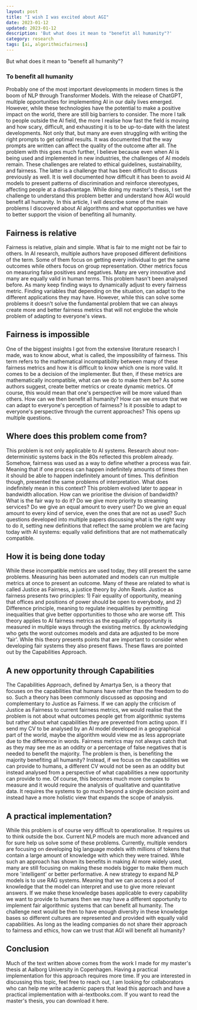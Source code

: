 ```yaml
---
layout: post
title: "I wish I was excited about AGI"
date: 2023-01-12
updated: 2023-01-12
description: 'But what does it mean to "benefit all humanity"?'
category: research
tags: [ai, algorithmicfairness]
---
```

But what does it mean to "benefit all humanity"?

### To benefit all humanity
Probably one of the most important developments in modern times is the boom of NLP through Transformer Models. With the release of ChatGPT, multiple opportunities for implementing AI in our daily lives emerged. However, while these technologies have the potential to make a positive impact on the world, there are still big barriers to consider.
The more I talk to people outside the AI field, the more I realise how fast the field is moving and how scary, difficult, and exhausting it is to be up-to-date with the latest developments. Not only that, but many are even struggling with writing the right prompts to get optimal results. It was documented that the way prompts are written can affect the quality of the outcome after all.
The problem with this goes much further, I believe because even when AI is being used and implemented in new industries, the challenges of AI models remain. These challenges are related to ethical guidelines, sustainability, and fairness. The latter is a challenge that has been difficult to discuss previously as well. It is well documented how difficult it has been to avoid AI models to present patterns of discrimination and reinforce stereotypes, affecting people at a disadvantage.
While doing my master's thesis, I set the challenge to understand this problem better and understand how AGI would benefit all humanity. In this article, I will describe some of the main problems I discovered about AI algorithms and what opportunities we have to better support the vision of benefiting all humanity.
## Fairness is relative
Fairness is relative, plain and simple. What is fair to me might not be fair to others. In AI research, multiple authors have proposed different definitions of the term. Some of them focus on getting every individual to get the same outcomes while others focus on group representation. Other metrics focus on measuring false positives and negatives. Many are very innovative and many are equally valid in human terms.
This problem hasn't been analysed before. As many keep finding ways to dynamically adjust to every fairness metric. Finding variables that depending on the situation, can adapt to the different applications they may have. However, while this can solve some problems it doesn't solve the fundamental problem that we can always create more and better fairness metrics that will not englobe the whole problem of adapting to everyone's views.
## Fairness is impossible
One of the biggest insights I got from the extensive literature research I made, was to know about, what is called, the impossibility of fairness. This term refers to the mathematical incompatibility between many of these fairness metrics and how it is difficult to know which one is more valid. It comes to be a decision of the implementer. 
But then, if these metrics are mathematically incompatible, what can we do to make them be? As some authors suggest, create better metrics or create dynamic metrics. Of course, this would mean that one's perspective will be more valued than others. How can we then benefit all humanity? How can we ensure that we can adapt to everyone's perception of fairness? Is it possible to adapt to everyone's perspective through the current approaches? This opens up multiple questions.
## Where does this problem come from?
This problem is not only applicable to AI systems. Research about non-deterministic systems back in the 80s reflected this problem already. Somehow, fairness was used as a way to define whether a process was fair. Meaning that if one process can happen indefinitely amounts of times then it should be able to happen indefinitely amount of times. This definition though, presented the same problems of interpretation. What does indefinitely mean in this context?
This problem evolved later to appear in bandwidth allocation. How can we prioritise the division of bandwidth? What is the fair way to do it? Do we give more priority to streaming services? Do we give an equal amount to every user? Do we give an equal amount to every kind of service, even the ones that are not as used? Such questions developed into multiple papers discussing what is the right way to do it, setting new definitions that reflect the same problem we are facing today with AI systems: equally valid definitions that are not mathematically compatible.
## How it is being done today
While these incompatible metrics are used today, they still present the same problems. Measuring has been automated and models can run multiple metrics at once to present an outcome. Many of these are related to what is called Justice as Fairness, a justice theory by John Rawls.
Justice as fairness presents two principles: 1) Fair equality of opportunity, meaning that offices and positions of power should be open to everybody, and 2) Difference principle, meaning to regulate inequalities by permitting inequalities that give better opportunities to those who are worse off.
This theory applies to AI fairness metrics as the equality of opportunity is measured in multiple ways through the existing metrics. By acknowledging who gets the worst outcomes models and data are adjusted to be more 'fair'. While this theory presents points that are important to consider when developing fair systems they also present flaws. These flaws are pointed out by the Capabilities Approach.
## A new opportunity through Capabilities
The Capabilities Approach, defined by Amartya Sen, is a theory that focuses on the capabilities that humans have rather than the freedom to do so. Such a theory has been commonly discussed as opposing and complementary to Justice as Fairness.
If we can apply the criticism of Justice as Fairness to current fairness metrics, we would realise that the problem is not about what outcomes people get from algorithmic systems but rather about what capabilities they are prevented from acting upon. If I send my CV to be analysed by an AI model developed in a geographical part of the world, maybe the algorithm would view me as less appropriate due to the difference in words. Fairness metrics may not always catch that as they may see me as an oddity or a percentage of false negatives that is needed to benefit the majority. The problem is then, is benefiting the majority benefiting all humanity?
Instead, if we focus on the capabilities we can provide to humans, a different CV would not be seen as an oddity but instead analysed from a perspective of what capabilities a new opportunity can provide to me. Of course, this becomes much more complex to measure and it would require the analysis of qualitative and quantitative data. It requires the systems to go much beyond a single decision point and instead have a more holistic view that expands the scope of analysis.
## A practical implementation?
While this problem is of course very difficult to operationalise. It requires us to think outside the box. Current NLP models are much more advanced and for sure help us solve some of these problems.
Currently, multiple vendors are focusing on developing big language models with millions of tokens that contain a large amount of knowledge with which they were trained. While such an approach has shown its benefits in making AI more widely used, many are still focusing on making these models bigger to make them much more 'intelligent' or better performative.
A new strategy to expand NLP models is to use RAG systems. Meaning that we can access a pool of knowledge that the model can interpret and use to give more relevant answers. If we make these knowledge bases applicable to every capability we want to provide to humans then we may have a different opportunity to implement fair algorithmic systems that can benefit all humanity. The challenge next would be then to have enough diversity in these knowledge bases so different cultures are represented and provided with equally valid capabilities.
As long as the leading companies do not share their approach to fairness and ethics, how can we trust that AGI will benefit all humanity?
## Conclusion
Much of the text written above comes from the work I made for my master's thesis at Aalborg University in Copenhagen. Having a practical implementation for this approach requires more time. If you are interested in discussing this topic, feel free to reach out, I am looking for collaborators who can help me write academic papers that lead this approach and have a practical implementation with ai-textbooks.com.
If you want to read the master's thesis, you can download it here.
